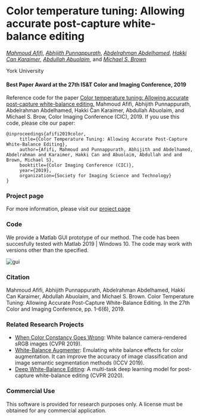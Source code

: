 # Color temperature tuning: Allowing accurate post-capture white-balance editing 
*[Mahmoud Afifi](https://sites.google.com/view/mafifi)*, *[Abhijith Punnappurath](https://abhijithpunnappurath.github.io/)*, *[Abdelrahman Abdelhamed](http://www.cse.yorku.ca/~kamel/)*, *[Hakki Can Karaimer](https://karaimer.github.io/)*, *[Abdullah Abuolaim](https://www.eecs.yorku.ca/~abuolaim/)*, and *[Michael S. Brown](http://www.cse.yorku.ca/~mbrown/)*


York University

#### Best Paper Award at the 27th IS&T Color and Imaging Conference, 2019

Reference code for the paper [Color temperature tuning: Allowing accurate post-capture white-balance editing.](http://cvil.eecs.yorku.ca/projects/public_html/ColorTemperatureTuning/files/ColorTemperatureTuning.pdf) Mahmoud Afifi, Abhijith Punnappurath, Abdelrahman Abdelhamed, Hakki Can Karaimer, Abdullah Abuolaim, and Michael S. Brow, Color Imaging Conference  (CIC), 2019. If you use this code, please cite our paper:
```
@inproceedings{afifi2019color,
     title={Color Temperature Tuning: Allowing Accurate Post-Capture White-Balance Editing},
     author={Afifi, Mahmoud and Punnappurath, Abhijith and Abdelhamed, Abdelrahman and Karaimer, Hakki Can and Abuolaim, Abdullah and and Brown, Michael S},
     booktitle={Color Imaging Conference (CIC)},
     year={2019},
     organization={Society for Imaging Science and Technology}
}
```

### Project page
For more information, please visit our [project page](http://cvil.eecs.yorku.ca/projects/public_html/ColorTemperatureTuning/)

### Code
We provide a Matlab GUI prototype of our method. The code has been succesfully tested with Matlab 2019 | Windows 10. The code may work with versions other than the specified.

![gui](https://user-images.githubusercontent.com/37669469/76178416-abdea680-618d-11ea-8474-9ea8a18b7fff.png)

### Citation
Mahmoud Afifi, Abhijith Punnappurath, Abdelrahman Abdelhamed, 
Hakki Can Karaimer, Abdullah Abuolaim, and Michael S. Brown. Color Temperature Tuning: Allowing Accurate Post-Capture White-Balance Editing. In the 27th Color and Imaging Conference, pp. 1-6(6), 2019.


### Related Research Projects
- [When Color Constancy Goes Wrong](https://github.com/mahmoudnafifi/WB_sRGB): White balance camera-rendered sRGB images (CVPR 2019).
- [White-Balance Augmenter](https://github.com/mahmoudnafifi/WB_color_augmenter): Emulating white balance effects for color augmentation. It can improve the accuracy of image classification and image semantic segmentation methods (ICCV 2019).
- [Deep White-Balance Editing](https://github.com/mahmoudnafifi/Deep_White_Balance): A multi-task deep learning model for post-capture white-balance editing (CVPR 2020).

### Commercial Use
This software is provided for research purposes only. A license must be obtained for any commercial application.

